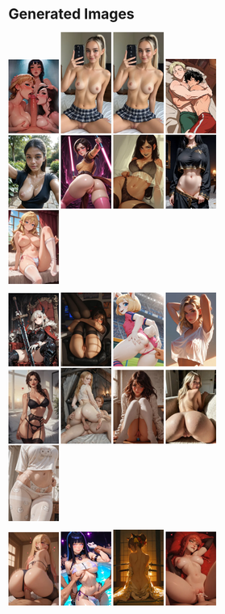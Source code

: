 # Generated Images



<img src="2025_09_28_01_thumb.webp" width="100"/> <img src="2025_09_28_02_thumb.webp" width="100"/> <img src="2025_09_28_03_thumb.webp" width="100"/> <img src="2025_09_28_04_thumb.webp" width="100"/> <img src="2025_09_28_05_thumb.webp" width="100"/> <img src="2025_09_28_06_thumb.webp" width="100"/> <img src="2025_09_28_07_thumb.webp" width="100"/> <img src="2025_09_28_08_thumb.webp" width="100"/> <img src="2025_09_28_09_thumb.webp" width="100"/>

<img src="2025_09_28_10_thumb.webp" width="100"/> <img src="2025_09_28_11_thumb.webp" width="100"/> <img src="2025_09_28_12_thumb.webp" width="100"/> <img src="2025_09_28_13_thumb.webp" width="100"/> <img src="2025_09_28_14_thumb.webp" width="100"/> <img src="2025_09_28_15_thumb.webp" width="100"/> <img src="2025_09_28_16_thumb.webp" width="100"/> <img src="2025_09_28_17_thumb.webp" width="100"/> <img src="2025_09_28_18_thumb.webp" width="100"/>

<img src="2025_09_28_19_thumb.webp" width="100"/> <img src="2025_09_28_20_thumb.webp" width="100"/> <img src="2025_09_28_21_thumb.webp" width="100"/> <img src="2025_09_28_22_thumb.webp" width="100"/>